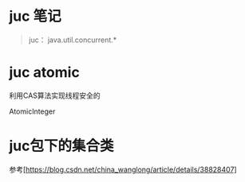 # juc  笔记

> juc： java.util.concurrent.*


# juc atomic  
利用CAS算法实现线程安全的

AtomicInteger


# juc包下的集合类




参考[https://blog.csdn.net/china_wanglong/article/details/38828407]
